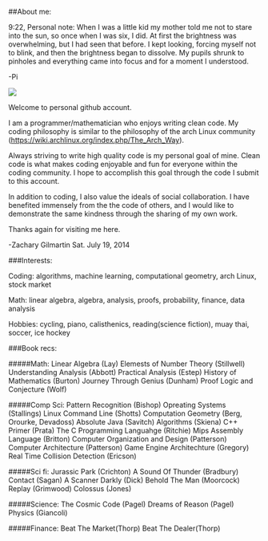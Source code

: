 ##About me:

9:22, Personal note: When I was a little kid my mother told me not to stare into the sun, so once when I was six, I did. At first the brightness was overwhelming, but I had seen that before. I kept looking, forcing myself not to blink, and then the brightness began to dissolve. My pupils shrunk to pinholes and everything came into focus and for a moment I understood.

-Pi

<img src = "./me.png">

Welcome to personal github account.

I am a programmer/mathematician who enjoys writing clean code.
My coding philosophy is similar to the philosophy of the arch Linux community (https://wiki.archlinux.org/index.php/The_Arch_Way). 

Always striving to write high quality code is my personal goal of mine. Clean code is what makes coding enjoyable and fun for everyone within the coding community. I hope to accomplish this goal through the code I submit to this account. 

In addition to coding, I also value the ideals of social collaboration. I have benefited immensely from the the code of others, and I would like to demonstrate the same kindness through the sharing of my own work. 

Thanks again for visiting me here.

-Zachary Gilmartin
Sat. July 19, 2014


###Interests:

Coding:
algorithms, machine learning, computational geometry, arch Linux, stock market

Math:
linear algebra, algebra, analysis, proofs, probability, finance, data analysis

Hobbies:
cycling, piano, calisthenics, reading(science fiction), muay thai, soccer, ice hockey


###Book recs:

#####Math: 
Linear Algebra (Lay)
Elemests of Number Theory (Stillwell)
Understanding Analysis (Abbott)
Practical Analysis (Estep)
History of Mathematics (Burton)
Journey Through Genius (Dunham) 
Proof Logic and Conjecture (Wolf)  

#####Comp Sci:
Pattern Recognition (Bishop)
Opreating Systems (Stallings)
Linux Command Line (Shotts)
Computation Geometry (Berg, Orourke, Devadoss)
Absolute Java (Savitch)
Algorithms (Skiena)
C++ Primer (Prata)
The C Programming Languahge (Ritchie)
Mips Assembly Language (Britton)
Computer Organization and Design (Patterson)
Computer Architecture (Patterson)
Game Engine Architechture (Gregory)
Real Time Collision Detection (Ericson)


#####Sci fi:
Jurassic Park (Crichton) 
A Sound Of Thunder (Bradbury)
Contact (Sagan)
A Scanner Darkly (Dick)
Behold The Man (Moorcock)
Replay (Grimwood)
Colossus (Jones)

#####Science: 
The Cosmic Code (Pagel)
Dreams of Reason (Pagel)
Physics (Giancoli)

#####Finance: 
Beat The Market(Thorp)
Beat The Dealer(Thorp)
